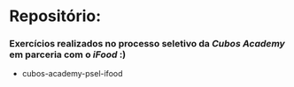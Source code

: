 # Repositório:
### Exercícios realizados no processo seletivo da *Cubos Academy* em parceria com o *iFood* :)


 * cubos-academy-psel-ifood